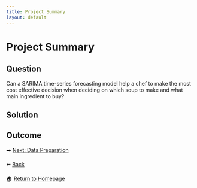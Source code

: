 ```yaml
---
title: Project Summary
layout: default
---
```

# Project Summary

## Question
Can a SARIMA time-series forecasting model help a chef to make the most cost effective decision when deciding on which soup to make and what main ingredient to buy?

## Solution

## Outcome

➡️ [Next: Data Preparation]({{site.baseurl}}/Data-Preparation)

⬅️ [Back]({{site.baseurl}}/Project-Background)

🏠 [Return to Homepage]({{site.baseurl}}/index)
